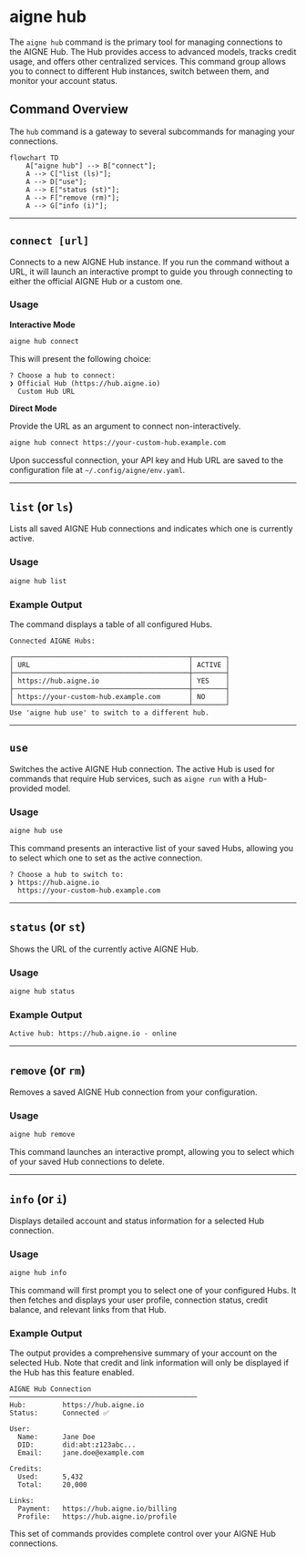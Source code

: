 # aigne hub

The `aigne hub` command is the primary tool for managing connections to the AIGNE Hub. The Hub provides access to advanced models, tracks credit usage, and offers other centralized services. This command group allows you to connect to different Hub instances, switch between them, and monitor your account status.

## Command Overview

The `hub` command is a gateway to several subcommands for managing your connections.

```mermaid
flowchart TD
    A["aigne hub"] --> B["connect"];
    A --> C["list (ls)"];
    A --> D["use"];
    A --> E["status (st)"];
    A --> F["remove (rm)"];
    A --> G["info (i)"];
```

---

## `connect [url]`

Connects to a new AIGNE Hub instance. If you run the command without a URL, it will launch an interactive prompt to guide you through connecting to either the official AIGNE Hub or a custom one.

### Usage

**Interactive Mode**

```bash
aigne hub connect
```
This will present the following choice:

```text
? Choose a hub to connect:
❯ Official Hub (https://hub.aigne.io)
  Custom Hub URL
```

**Direct Mode**

Provide the URL as an argument to connect non-interactively.

```bash
aigne hub connect https://your-custom-hub.example.com
```

Upon successful connection, your API key and Hub URL are saved to the configuration file at `~/.config/aigne/env.yaml`.

---

## `list` (or `ls`)

Lists all saved AIGNE Hub connections and indicates which one is currently active.

### Usage

```bash
aigne hub list
```

### Example Output

The command displays a table of all configured Hubs.

```text
Connected AIGNE Hubs:

┌───────────────────────────────────────────┬────────┐
│ URL                                       │ ACTIVE │
├───────────────────────────────────────────┼────────┤
│ https://hub.aigne.io                      │ YES    │
├───────────────────────────────────────────┼────────┤
│ https://your-custom-hub.example.com       │ NO     │
└───────────────────────────────────────────┴────────┘
Use 'aigne hub use' to switch to a different hub.
```

---

## `use`

Switches the active AIGNE Hub connection. The active Hub is used for commands that require Hub services, such as `aigne run` with a Hub-provided model.

### Usage

```bash
aigne hub use
```

This command presents an interactive list of your saved Hubs, allowing you to select which one to set as the active connection.

```text
? Choose a hub to switch to:
❯ https://hub.aigne.io
  https://your-custom-hub.example.com
```

---

## `status` (or `st`)

Shows the URL of the currently active AIGNE Hub.

### Usage

```bash
aigne hub status
```

### Example Output

```text
Active hub: https://hub.aigne.io - online
```

---

## `remove` (or `rm`)

Removes a saved AIGNE Hub connection from your configuration.

### Usage

```bash
aigne hub remove
```

This command launches an interactive prompt, allowing you to select which of your saved Hub connections to delete.

---

## `info` (or `i`)

Displays detailed account and status information for a selected Hub connection.

### Usage

```bash
aigne hub info
```

This command will first prompt you to select one of your configured Hubs. It then fetches and displays your user profile, connection status, credit balance, and relevant links from that Hub.

### Example Output

The output provides a comprehensive summary of your account on the selected Hub. Note that credit and link information will only be displayed if the Hub has this feature enabled.

```text
AIGNE Hub Connection
──────────────────────────────────────────────
Hub:         https://hub.aigne.io
Status:      Connected ✅

User:
  Name:      Jane Doe
  DID:       did:abt:z123abc...
  Email:     jane.doe@example.com

Credits:
  Used:      5,432
  Total:     20,000

Links:
  Payment:   https://hub.aigne.io/billing
  Profile:   https://hub.aigne.io/profile
```

This set of commands provides complete control over your AIGNE Hub connections.